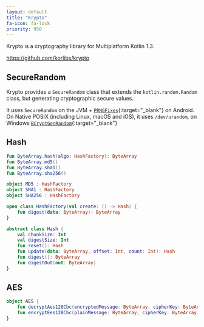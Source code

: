 ```yaml
---
layout: default
title: "Krypto"
fa-icon: fa-lock
priority: 950
---
```


Krypto is a cryptography library for Multiplatform Kotlin 1.3.

<https://github.com/korlibs/krypto>

## SecureRandom

Krypto provides a `SecureRandom` class that extends the `kotlin.random.Random` class,
but generating cryptographic secure values.

It uses `SecureRandom` on the JVM + [`PRNGFixes`](https://android-developers.googleblog.com/2013/08/some-securerandom-thoughts.html){:target="_blank"} on Android.
On Native POSIX (including Linux, macOS and iOS), it uses `/dev/urandom`, on Windows
[`BCryptGenRandom`](https://docs.microsoft.com/en-us/windows/desktop/api/bcrypt/nf-bcrypt-bcryptgenrandom){:target="_blank"}

## Hash

```kotlin
fun ByteArray.hash(algo: HashFactory): ByteArray
fun ByteArray.md5()
fun ByteArray.sha1()
fun ByteArray.sha256()

object MD5 : HashFactory
object SHA1 : HashFactory
object SHA256 : HashFactory

open class HashFactory(val create: () -> Hash) {
    fun digest(data: ByteArray): ByteArray
}

abstract class Hash {
    val chunkSize: Int
    val digestSize: Int
    fun reset(): Hash
    fun update(data: ByteArray, offset: Int, count: Int): Hash
    fun digest(): ByteArray
    fun digestOut(out: ByteArray)
}
```

## AES

```kotlin
object AES {
    fun decryptAes128Cbc(encryptedMessage: ByteArray, cipherKey: ByteArray): ByteArray
    fun encryptEes128Cbc(plainMessage: ByteArray, cipherKey: ByteArray): ByteArray
}
```
